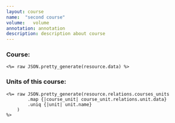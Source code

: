 ```yaml
---
layout: course
name:  "second course"
volume:   volume
annotation: annotation
description: description about course
--- 
```


### Course: 

```
<%= raw JSON.pretty_generate(resource.data) %>
```

### Units of this course:
```
<%= raw JSON.pretty_generate(resource.relations.courses_units
        .map {|course_unit| course_unit.relations.unit.data}
        .uniq {|unit| unit.name}
    )
%>
```

